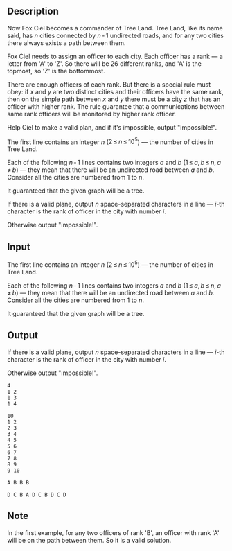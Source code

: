 ## Description

<div><p>Now Fox Ciel becomes a commander of Tree Land. Tree Land, like its name said, has <span class="tex-span"><i>n</i></span> cities connected by <span class="tex-span"><i>n</i> - 1</span> undirected roads, and for any two cities there always exists a path between them.</p><p>Fox Ciel needs to assign an officer to each city. Each officer has a rank — a letter from '<span class="tex-font-style-tt">A</span>' to '<span class="tex-font-style-tt">Z</span>'. So there will be 26 different ranks, and '<span class="tex-font-style-tt">A</span>' is the topmost, so '<span class="tex-font-style-tt">Z</span>' is the bottommost.</p><p>There are enough officers of each rank. But there is a special rule must obey: if <span class="tex-span"><i>x</i></span> and <span class="tex-span"><i>y</i></span> are two distinct cities and their officers have the same rank, then on the simple path between <span class="tex-span"><i>x</i></span> and <span class="tex-span"><i>y</i></span> there must be a city <span class="tex-span"><i>z</i></span> that has an officer with higher rank. The rule guarantee that a communications between same rank officers will be monitored by higher rank officer.</p><p>Help Ciel to make a valid plan, and if it's impossible, output "<span class="tex-font-style-tt">Impossible!</span>".</p></div><div class="input-specification"><p>The first line contains an integer <span class="tex-span"><i>n</i></span> (<span class="tex-span">2 ≤ <i>n</i> ≤ 10<sup class="upper-index">5</sup></span>) — the number of cities in Tree Land.</p><p>Each of the following <span class="tex-span"><i>n</i> - 1</span> lines contains two integers <span class="tex-span"><i>a</i></span> and <span class="tex-span"><i>b</i></span> (<span class="tex-span">1 ≤ <i>a</i>, <i>b</i> ≤ <i>n</i>, <i>a</i> ≠ <i>b</i></span>) — they mean that there will be an undirected road between <span class="tex-span"><i>a</i></span> and <span class="tex-span"><i>b</i></span>. Consider all the cities are numbered from 1 to <span class="tex-span"><i>n</i></span>.</p><p>It guaranteed that the given graph will be a tree.</p></div><div class="output-specification"><p>If there is a valid plane, output <span class="tex-span"><i>n</i></span> space-separated characters in a line — <span class="tex-span"><i>i</i></span>-th character is the rank of officer in the city with number <span class="tex-span"><i>i</i></span>. </p><p>Otherwise output "<span class="tex-font-style-tt">Impossible!</span>".</p></div>

## Input

<p>The first line contains an integer <span class="tex-span"><i>n</i></span> (<span class="tex-span">2 ≤ <i>n</i> ≤ 10<sup class="upper-index">5</sup></span>) — the number of cities in Tree Land.</p><p>Each of the following <span class="tex-span"><i>n</i> - 1</span> lines contains two integers <span class="tex-span"><i>a</i></span> and <span class="tex-span"><i>b</i></span> (<span class="tex-span">1 ≤ <i>a</i>, <i>b</i> ≤ <i>n</i>, <i>a</i> ≠ <i>b</i></span>) — they mean that there will be an undirected road between <span class="tex-span"><i>a</i></span> and <span class="tex-span"><i>b</i></span>. Consider all the cities are numbered from 1 to <span class="tex-span"><i>n</i></span>.</p><p>It guaranteed that the given graph will be a tree.</p>

## Output

<p>If there is a valid plane, output <span class="tex-span"><i>n</i></span> space-separated characters in a line — <span class="tex-span"><i>i</i></span>-th character is the rank of officer in the city with number <span class="tex-span"><i>i</i></span>. </p><p>Otherwise output "<span class="tex-font-style-tt">Impossible!</span>".</p>





```input1
4
1 2
1 3
1 4

```




```input2
10
1 2
2 3
3 4
4 5
5 6
6 7
7 8
8 9
9 10

```




```output1
A B B B

```




```output2
D C B A D C B D C D

```



## Note

<p>In the first example, for any two officers of rank '<span class="tex-font-style-tt">B</span>', an officer with rank '<span class="tex-font-style-tt">A</span>' will be on the path between them. So it is a valid solution.</p>

